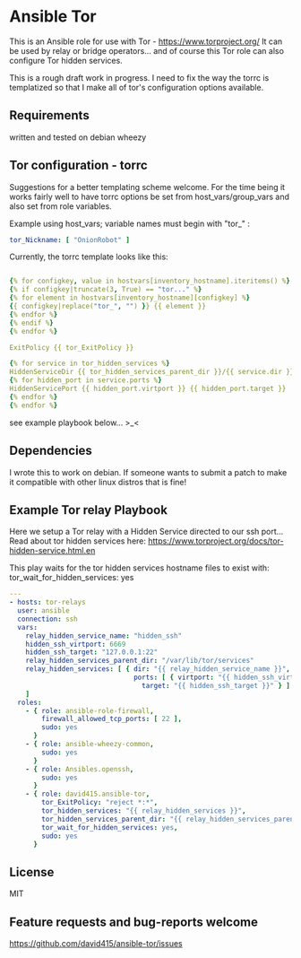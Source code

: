 Ansible Tor
===========

This is an Ansible role for use with Tor - https://www.torproject.org/
It can be used by relay or bridge operators... and of course this Tor
role can also configure Tor hidden services.

This is a rough draft work in progress.
I need to fix the way the torrc is templatized so that I make
all of tor's configuration options available.


Requirements
------------

written and tested on debian wheezy


Tor configuration - torrc
-------------------------

Suggestions for a better templating scheme welcome.
For the time being it works fairly well to have
torrc options be set from host_vars/group_vars and
also set from role variables.

Example using host_vars; variable names must begin with "tor_" :

```yml
tor_Nickname: [ "OnionRobot" ]
```

Currently, the torrc template looks like this:

```yml

{% for configkey, value in hostvars[inventory_hostname].iteritems() %}
{% if configkey|truncate(3, True) == "tor..." %}
{% for element in hostvars[inventory_hostname][configkey] %}
{{ configkey|replace("tor_", "") }} {{ element }}
{% endfor %}
{% endif %}
{% endfor %}

ExitPolicy {{ tor_ExitPolicy }}

{% for service in tor_hidden_services %}
HiddenServiceDir {{ tor_hidden_services_parent_dir }}/{{ service.dir }}
{% for hidden_port in service.ports %}
HiddenServicePort {{ hidden_port.virtport }} {{ hidden_port.target }}
{% endfor %}
{% endfor %}

```


see example playbook below... >_<


Dependencies
------------

I wrote this to work on debian.
If someone wants to submit a patch to make it
compatible with other linux distros that is fine!


Example Tor relay Playbook
--------------------------

Here we setup a Tor relay with a Hidden Service directed to our ssh port...
Read about tor hidden services here:
https://www.torproject.org/docs/tor-hidden-service.html.en

This play waits for the tor hidden services hostname files to exist with:
tor_wait_for_hidden_services: yes

```yml
---
- hosts: tor-relays
  user: ansible
  connection: ssh
  vars:
    relay_hidden_service_name: "hidden_ssh"
    hidden_ssh_virtport: 6669
    hidden_ssh_target: "127.0.0.1:22"
    relay_hidden_services_parent_dir: "/var/lib/tor/services"
    relay_hidden_services: [ { dir: "{{ relay_hidden_service_name }}",
                               ports: [ { virtport: "{{ hidden_ssh_virtport }}",
                                 target: "{{ hidden_ssh_target }}" } ] }
    ]
  roles:
    - { role: ansible-role-firewall,
        firewall_allowed_tcp_ports: [ 22 ],
        sudo: yes
      }
    - { role: ansible-wheezy-common,
        sudo: yes
      }
    - { role: Ansibles.openssh,
        sudo: yes
      }
    - { role: david415.ansible-tor,
        tor_ExitPolicy: "reject *:*",
        tor_hidden_services: "{{ relay_hidden_services }}",
        tor_hidden_services_parent_dir: "{{ relay_hidden_services_parent_dir }}",
        tor_wait_for_hidden_services: yes,
        sudo: yes
      }
```



License
-------

MIT


Feature requests and bug-reports welcome
----------------------------------------

https://github.com/david415/ansible-tor/issues

